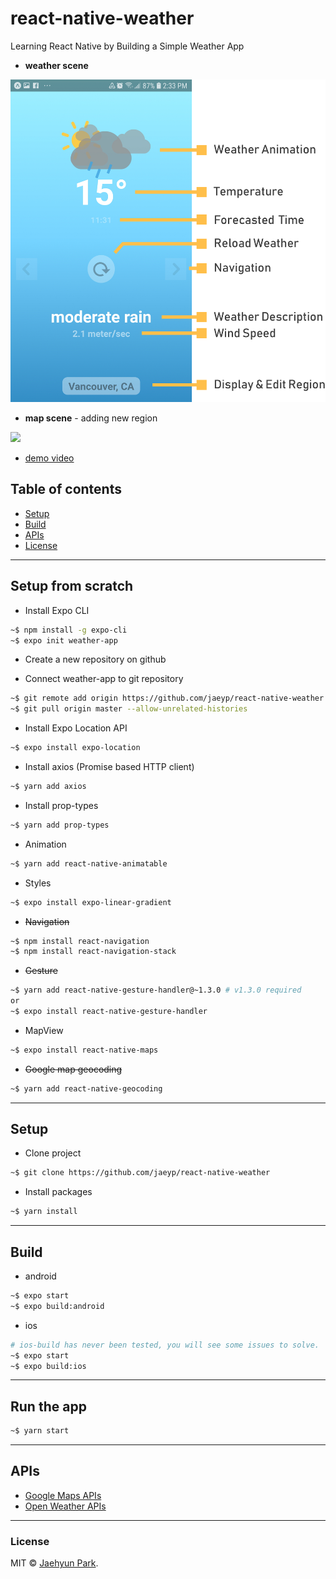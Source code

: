 # react-native-weather
Learning React Native by Building a Simple Weather App

* **weather scene**
<img src="./assets/scene-explanation.png" width='600px'>  

* **map scene** - adding new region
<img src="./assets/scene-map.png" width='918px'>  

* [demo video](https://youtu.be/gbH2cuuUjHc)  

## Table of contents

* [Setup](#setup)
* [Build](#build)
* [APIs](#apis)
* [License](#license)

---  

## Setup from scratch
* Install Expo CLI
```bash
~$ npm install -g expo-cli
~$ expo init weather-app
```
* Create a new repository on github  

* Connect weather-app to git repository
```bash
~$ git remote add origin https://github.com/jaeyp/react-native-weather  
~$ git pull origin master --allow-unrelated-histories  
```

* Install Expo Location API
```bash
~$ expo install expo-location
```

* Install axios (Promise based HTTP client)
```bash
~$ yarn add axios
```

* Install prop-types
```bash
~$ yarn add prop-types
```

* Animation
```bash
~$ yarn add react-native-animatable
```

* Styles
```bash
~$ expo install expo-linear-gradient
```

* ~~Navigation~~
```bash
~$ npm install react-navigation
~$ npm install react-navigation-stack
```

* ~~Gesture~~
```bash
~$ yarn add react-native-gesture-handler@~1.3.0 # v1.3.0 required
or
~$ expo install react-native-gesture-handler
```

* MapView
```bash
~$ expo install react-native-maps
```

* ~~Google map geocoding~~
```bash
~$ yarn add react-native-geocoding
```

---  

## Setup
* Clone project
```bash
~$ git clone https://github.com/jaeyp/react-native-weather
```

* Install packages
```bash
~$ yarn install
```

---  

## Build
* android
```bash
~$ expo start
~$ expo build:android
```

* ios  
```bash
# ios-build has never been tested, you will see some issues to solve.
~$ expo start
~$ expo build:ios
```

---  

## Run the app
```bash
~$ yarn start
```

---  

## APIs
* [Google Maps APIs](https://cloud.google.com/maps-platform/)  
* [Open Weather APIs](https://openweathermap.org/)  

---  

### License

MIT © [Jaehyun Park](https://portfolio.jaeyp.xyz).